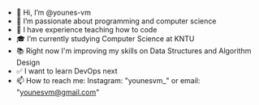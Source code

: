 - 👋 Hi, I’m @younes-vm
- 👀 I’m passionate about programming and computer science
- 🌱 I have experience teaching how to code
- 🎓 I’m currently studying Computer Science at KNTU
- 📚 Right now I'm improving my skills on Data Structures and Algorithm Design
- ✅ I want to learn DevOps next
- 📫 How to reach me: Instagram: "younesvm_" or email: "younesvm@gmail.com"

<!---
younes-vm/younes-vm is a ✨ special ✨ repository because its `README.md` (this file) appears on your GitHub profile.
You can click the Preview link to take a look at your changes.
--->
